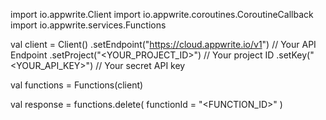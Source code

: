 import io.appwrite.Client
import io.appwrite.coroutines.CoroutineCallback
import io.appwrite.services.Functions

val client = Client()
    .setEndpoint("https://cloud.appwrite.io/v1") // Your API Endpoint
    .setProject("<YOUR_PROJECT_ID>") // Your project ID
    .setKey("<YOUR_API_KEY>") // Your secret API key

val functions = Functions(client)

val response = functions.delete(
    functionId = "<FUNCTION_ID>"
)
